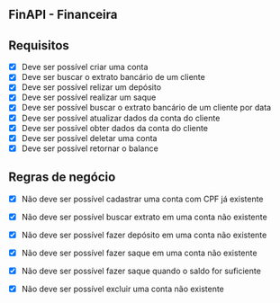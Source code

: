 ## FinAPI - Financeira


## Requisitos

- [x] Deve ser possível criar uma conta
- [x] Deve ser buscar o extrato bancário de um cliente
- [x] Deve ser possível relizar um depósito
- [x] Deve ser possível realizar um saque
- [x] Deve ser possível buscar o extrato bancário de um cliente por data
- [x] Deve ser possível atualizar dados da conta do cliente
- [x] Deve ser possível obter dados da conta do cliente
- [x] Deve ser possível deletar uma conta
- [x] Deve ser possível retornar o balance

## Regras de negócio

- [x] Não deve ser possível cadastrar uma conta com CPF já existente
- [x] Não deve ser possível buscar extrato em uma conta não existente
- [x] Não deve ser possível fazer depósito em uma conta não existente
- [x] Não deve ser possível fazer saque em uma conta não existente
- [x] Não deve ser possível fazer saque quando o saldo for suficiente
- [x] Não deve ser possível excluir uma conta não existente

